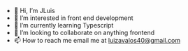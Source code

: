 - 👋 Hi, I’m JLuis 
- 👀 I’m interested in front end development
- 🌱 I’m currently learning Typescript
- 💞️ I’m looking to collaborate on anything frontend
- 📫 How to reach me email me at luizavalos40@gmail.com

<!---
avalos010/avalos010 is a ✨ special ✨ repository because its `README.md` (this file) appears on your GitHub profile.
You can click the Preview link to take a look at your changes.
--->
